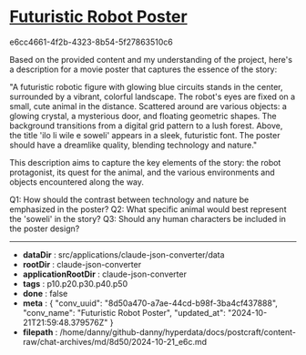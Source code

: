 # [Futuristic Robot Poster](https://claude.ai/chat/8d50a470-a7ae-44cd-b98f-3ba4cf437888)

e6cc4661-4f2b-4323-8b54-5f27863510c6

 Based on the provided content and my understanding of the project, here's a description for a movie poster that captures the essence of the story:

"A futuristic robotic figure with glowing blue circuits stands in the center, surrounded by a vibrant, colorful landscape. The robot's eyes are fixed on a small, cute animal in the distance. Scattered around are various objects: a glowing crystal, a mysterious door, and floating geometric shapes. The background transitions from a digital grid pattern to a lush forest. Above, the title 'ilo li wile e soweli' appears in a sleek, futuristic font. The poster should have a dreamlike quality, blending technology and nature."

This description aims to capture the key elements of the story: the robot protagonist, its quest for the animal, and the various environments and objects encountered along the way.

Q1: How should the contrast between technology and nature be emphasized in the poster?
Q2: What specific animal would best represent the 'soweli' in the story?
Q3: Should any human characters be included in the poster design?

---

* **dataDir** : src/applications/claude-json-converter/data
* **rootDir** : claude-json-converter
* **applicationRootDir** : claude-json-converter
* **tags** : p10.p20.p30.p40.p50
* **done** : false
* **meta** : {
  "conv_uuid": "8d50a470-a7ae-44cd-b98f-3ba4cf437888",
  "conv_name": "Futuristic Robot Poster",
  "updated_at": "2024-10-21T21:59:48.379576Z"
}
* **filepath** : /home/danny/github-danny/hyperdata/docs/postcraft/content-raw/chat-archives/md/8d50/2024-10-21_e6c.md